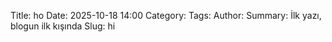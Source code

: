 Title: ho
Date: 2025-10-18 14:00
Category: 
Tags: 
Author: 
Summary: İlk yazı, blogun ilk kışında
Slug: hi